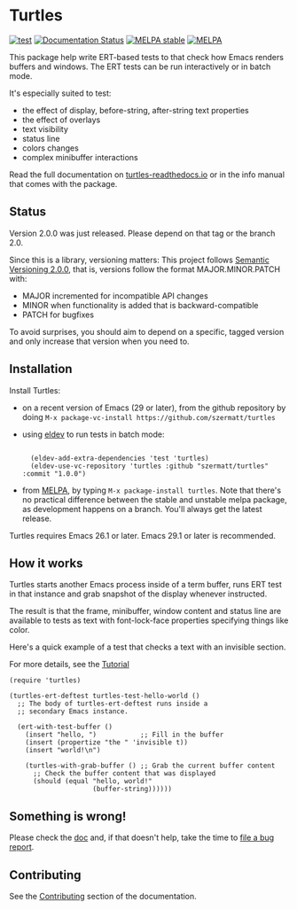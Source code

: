 # Turtles

[![test](https://github.com/szermatt/turtles/workflows/test/badge.svg)](https://github.com/szermatt/turtles/actions)
[![Documentation Status](https://readthedocs.org/projects/turtles/badge/?version=latest)](https://turtles.readthedocs.io/en/latest/?badge=latest)
[![MELPA stable](https://stable.melpa.org/packages/turtles-badge.svg)](https://stable.melpa.org/#/turtles)
[![MELPA](https://melpa.org/packages/turtles-badge.svg)](https://melpa.org/#/turtles)

This package help write ERT-based tests to that check how Emacs
renders buffers and windows. The ERT tests can be run interactively or
in batch mode.

It's especially suited to test:

- the effect of display, before-string, after-string text properties
- the effect of overlays
- text visibility
- status line
- colors changes
- complex minibuffer interactions

Read the full documentation on
[turtles-readthedocs.io](https://turtles.readthedocs.io/en/latest/index.html)
or in the info manual that comes with the package.

## Status

Version 2.0.0 was just released. Please depend on that tag 
or the branch 2.0.

Since this is a library, versioning matters: This project follows
[Semantic Versioning 2.0.0](https://semver.org/), that is, versions
follow the format MAJOR.MINOR.PATCH with:

- MAJOR incremented for incompatible API changes
- MINOR when functionality is added that is backward-compatible
- PATCH for bugfixes

To avoid surprises, you should aim to depend on a specific, tagged
version and only increase that version when you need to.

## Installation

Install Turtles:

- on a recent version of Emacs (29 or later), from the
  github repository by doing `M-x package-vc-install https://github.com/szermatt/turtles`

- using [eldev](https://github.com/emacs-eldev/eldev) to run tests in
  batch mode:

  ```elisp

    (eldev-add-extra-dependencies 'test 'turtles)
    (eldev-use-vc-repository 'turtles :github "szermatt/turtles" :commit "1.0.0")
  ```

- from [MELPA](https://melpa.org/#/getting-started), by typing `M-x
  package-install turtles`. Note that there's no practical difference
  between the stable and unstable melpa package, as development
  happens on a branch. You'll always get the latest release.

Turtles requires Emacs 26.1 or later. Emacs 29.1 or later is recommended.

## How it works

Turtles starts another Emacs process inside of a term buffer, runs ERT
test in that instance and grab snapshot of the display whenever
instructed.

The result is that the frame, minibuffer, window content and status
line are available to tests as text with font-lock-face properties
specifying things like color.

Here's a quick example of a test that checks a text with an invisible
section.

For more details, see the
[Tutorial](https://turtles.readthedocs.io/en/latest/tutorial.html)

```elisp
(require 'turtles)

(turtles-ert-deftest turtles-test-hello-world ()
  ;; The body of turtles-ert-deftest runs inside a
  ;; secondary Emacs instance.

  (ert-with-test-buffer ()
    (insert "hello, ")           ;; Fill in the buffer
    (insert (propertize "the " 'invisible t))
    (insert "world!\n")

    (turtles-with-grab-buffer () ;; Grab the current buffer content
      ;; Check the buffer content that was displayed
      (should (equal "hello, world!"
                     (buffer-string))))))

```

## Something is wrong!

Please check the [doc](https://turtles.readthedocs.io/en/latest/)
and, if that doesn't help, take the time to [file a bug report](https://turtles.readthedocs.io/en/latest/contrib.html#reporting-issues).

## Contributing

See the [Contributing](https://turtles.readthedocs.io/en/latest/contrib.html)
section of the documentation.



